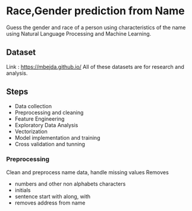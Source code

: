 # Race,Gender prediction from Name
Guess the gender and race of a person using characteristics of the name using Natural Language Processing and Machine Learning.

## Dataset
Link : https://mbejda.github.io/
All of these datasets are for research and analysis.

## Steps
* Data collection
* Preprocessing and cleaning
* Feature Engineering
* Exploratory Data Analysis
* Vectorization
* Model implementation and training
* Cross validation and tunning

### Preprocessing
Clean and preprocess name data, handle missing values
Removes
* numbers and other non alphabets characters
* initials
* sentence start with along, with
* removes address from name


